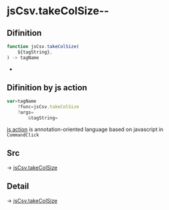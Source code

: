 # jsCsv.takeColSize--

## Difinition

```js.js
function jsCsv.takeColSize(
	${tagString},
) -> tagName
```

- 


## Difinition by js action

```js.js
var=tagName
	?func=jsCsv.takeColSize
	?args=
		&tagString=
```

[js action](#) is annotation-oriented language based on javascript in `CommandClick`



## Src

-> [jsCsv.takeColSize](https://github.com/puutaro/CommandClick/blob/master/app/src/main/java/com/puutaro/commandclick/fragment_lib/terminal_fragment/js_interface/JsCsv.kt#L32)

## Detail

-> [jsCsv.takeColSize](https://github.com/puutaro/CommandClick/blob/master/md/developer/js_interface/details/JsCsv/takeColSize.md)
